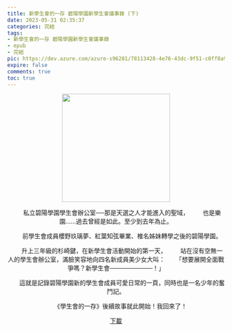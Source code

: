 ```yaml
---
title: 新學生會的一存 碧陽學園新學生會議事錄 (下)
date: 2023-05-31 02:35:37
categories: 完結
tags:
- 新學生會的一存 碧陽學園新學生會議事錄
- epub
- 完結
pic: https://dev.azure.com/azure-s96281/78113428-4e76-43dc-9f51-c0ff8a913055/_apis/git/repositories/a379171b-de46-4c10-9b0d-00da23959885/items?path=/Epub%20Cover/%E6%96%B0%E5%AD%B8%E7%94%9F%E6%9C%83%E7%9A%84%E4%B8%80%E5%AD%98-%E4%B8%8B.jpg&versionDescriptor%5BversionOptions%5D=0&versionDescriptor%5BversionType%5D=0&versionDescriptor%5Bversion%5D=main&resolveLfs=true&%24format=octetStream&api-version=5.0
expire: false
comments: true
toc: true
---
```


<div style="text-align:center" class="kratos-post-content">

<img width="250px" src="https://dev.azure.com/azure-s96281/78113428-4e76-43dc-9f51-c0ff8a913055/_apis/git/repositories/a379171b-de46-4c10-9b0d-00da23959885/items?path=/Epub%20Cover/%E6%96%B0%E5%AD%B8%E7%94%9F%E6%9C%83%E7%9A%84%E4%B8%80%E5%AD%98-%E4%B8%8B.jpg&versionDescriptor%5BversionOptions%5D=0&versionDescriptor%5BversionType%5D=0&versionDescriptor%5Bversion%5D=main&resolveLfs=true&%24format=octetStream&api-version=5.0">

<p>
　　私立碧陽學園學生會辦公室──那是天選之人才能進入的聖域，
　　也是樂園……過去曾經是如此。至少到去年為止。

　　前學生會成員櫻野玖璃夢、紅葉知弦畢業、椎名姊妹轉學之後的碧陽學園。

　　升上三年級的杉崎鍵，在新學生會活動開始的第一天，
　　站在沒有空無一人的學生會辦公室，滿臉笑容地向四名新成員美少女大叫：
　　「想要展開全面戰爭嗎？新學生會──────────！」

　　這就是記錄碧陽學園新的學生會成員可愛日常的一頁，同時也是一名少年的奮鬥記。

　　《學生會的一存》後續故事就此開始！我回來了！
</p>

<p>
<a href="https://epubdatabase.azurewebsites.net/EBOOKS/EPUB/完結/新碧陽學園生徒會議事錄/新學生會的一存 碧陽學園新學生會議事錄 （下）.epub?download=1">下載</a>
</p>

</div>